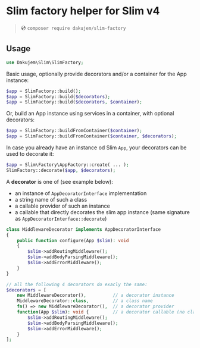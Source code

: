 # Slim factory helper for Slim v4

> 💿 `composer require dakujem/slim-factory`


## Usage

```php
use Dakujem\Slim\SlimFactory;
```

Basic usage, optionally provide decorators and/or a container for the App instance:
```php
$app = SlimFactory::build();
$app = SlimFactory::build($decorators);
$app = SlimFactory::build($decorators, $container);
```

Or, build an App instance using services in a container, with optional decorators:
```php
$app = SlimFactory::buildFromContainer($container);
$app = SlimFactory::buildFromContainer($container, $decorators);
```

In case you already have an instance od Slim `App`, your decorators can be used to decorate it:
```php
$app = Slim\Factory\AppFactory::create( ... );
SlimFactory::decorate($app, $decorators);
```

A **decorator** is one of (see example below):
- an instance of `AppDecoratorInterface` implementation
- a string name of such a class
- a callable provider of such an instance
- a callable that directly decorates the slim app instance (same signature as `AppDecoratorInterface::decorate`)

```php
class MiddlewareDecorator implements AppDecoratorInterface
{
    public function configure(App $slim): void
    {
        $slim->addRoutingMiddleware();
        $slim->addBodyParsingMiddleware();
        $slim->addErrorMiddleware();
    }
}

// all the following 4 decorators do exacly the same:
$decorators = [
    new MiddlewareDecorator(),          // a decorator instance
    MiddlewareDecorator::class,         // a class name
    fn() => new MiddlewareDecorator(),  // a decorator provider
    function(App $slim): void {         // a decorator callable (no class)
        $slim->addRoutingMiddleware();
        $slim->addBodyParsingMiddleware();
        $slim->addErrorMiddleware();
    }
];
```



